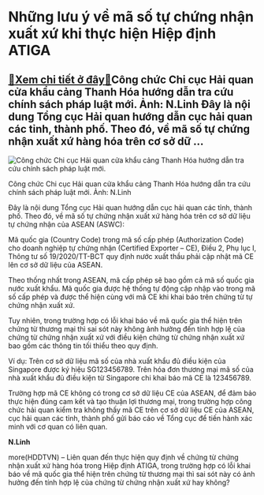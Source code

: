 Những lưu ý về mã số tự chứng nhận xuất xứ khi thực hiện Hiệp định ATIGA
========================================================================

[:gift:Xem chi tiết ở đây:gift:](https://hddtvn.com/nhung-luu-y-ve-ma-so-tu-chung-nhan-xuat-xu-khi-thuc-hien-hiep-dinh-atiga-2/)Công chức Chi cục Hải quan cửa khẩu cảng Thanh Hóa hướng dẫn tra cứu chính sách pháp luật mới. Ảnh: N.Linh Đây là nội dung Tổng cục Hải quan hướng dẫn cục hải quan các tỉnh, thành phố. Theo đó, về mã số tự chứng nhận xuất xứ hàng hóa trên cơ sở dữ …
---------------------------------------------------------------------------------------------------------------------------------------------------------------------------------------------------------------------------------------------------------





![Công chức Chi cục Hải quan cửa khẩu cảng Thanh Hóa hướng dẫn tra cứu chính sách pháp luật mới.](https://hddtvn.com/wp-content/uploads/2021/01/1731_DSCF5242-2.jpg "Công chức Chi cục Hải quan cửa khẩu cảng Thanh Hóa hướng dẫn tra cứu chính sách pháp luật mới.")


Công chức Chi cục Hải quan cửa khẩu cảng Thanh Hóa hướng dẫn tra cứu chính sách pháp luật mới. Ảnh: N.Linh



Đây là nội dung Tổng cục Hải quan hướng dẫn cục hải quan các tỉnh, thành phố. Theo đó, về mã số tự chứng nhận xuất xứ hàng hóa trên cơ sở dữ liệu tự chứng nhận của ASEAN (ASWC):


Mã quốc gia (Country Code) trong mã số cấp phép (Authorization Code) cho doanh nghiệp tự chứng nhận (Certified Exporter – CE), Điều 2, Phụ lục I, Thông tư số 19/2020/TT-BCT quy định nước xuất thầu phải cập nhật mã CE lên cơ sở dữ liệu của ASEAN.


Theo thống nhất trong ASEAN, mã cấp phép sẽ bao gồm cả mã số quốc gia nước xuất khẩu. Mã quốc gia được hệ thống tự động cập nhập vào trong mã số cấp phép và được thể hiện cùng với mã CE khi khai báo trên chứng từ tự chứng nhận xuất xứ.


Tuy nhiên, trong trường hợp có lỗi khai báo về mã quốc gia thể hiện trên chứng từ thương mại thì sai sót này không ảnh hưởng đến tính hợp lệ của chứng từ chứng nhận xuất xứ với điều kiện chứng từ chứng nhận xuất xứ bao gồm các thông tin tối thiểu theo quy định.


Ví dụ: Trên cơ sở dữ liệu mã số của nhà xuất khẩu đủ điều kiện của Singapore được ký hiệu SG123456789. Trên hóa đơn thương mại mã số của nhà xuất khẩu đủ điều kiện từ Singapore chi khai báo mã CE là 123456789.


Trường hợp mã CE không có trong cơ sở dữ liệu CE của ASEAN, để đảm bảo thực hiện đúng cam kết và tạo thuận lợi thương mại, trong trường hợp công chức hải quan kiểm tra không thấy mã CE trên cơ sở dữ liệu CE của ASEAN, cục hải quan các tỉnh, thành phố gửi báo cáo về Tổng cục để tiến hành xác minh với cơ quan có liên quan.




**N.Linh**



more(HDDTVN) – Liên quan đến thực hiện quy định về chứng từ chứng nhận xuất xứ hàng hóa trong Hiệp định ATIGA, trong trường hợp có lỗi khai báo về mã quốc gia thể hiện trên chứng từ thương mại thì sai sót này có ảnh hưởng đến tính hợp lệ của chứng từ chứng nhận xuất xứ hay không?

